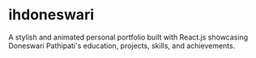 # ihdoneswari
A stylish and animated personal portfolio built with React.js showcasing Doneswari Pathipati's education, projects, skills, and achievements.
